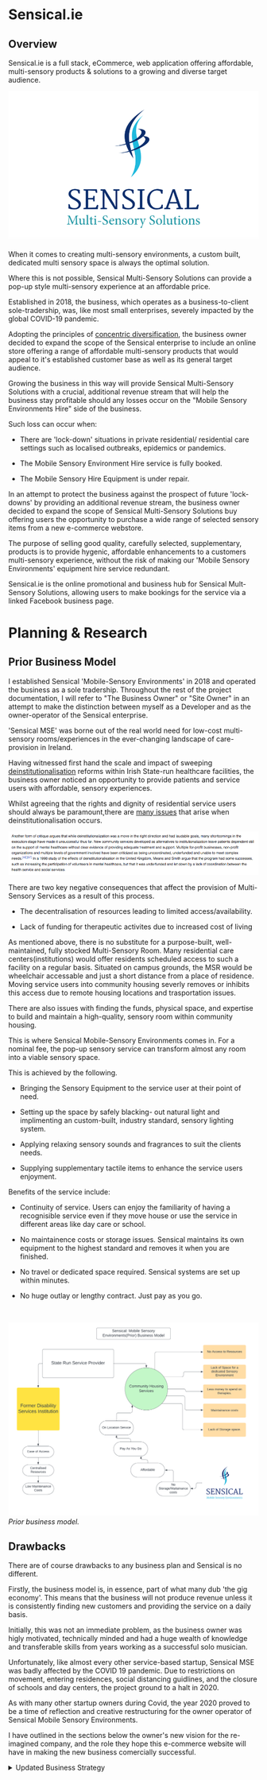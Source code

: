 # Sensical.ie

## Overview

Sensical.ie is a full stack, eCommerce, web application offering affordable, multi-sensory products & solutions to a growing and diverse target audience.

<img src="../docs/readme_images/README_placeholder.png">

When it comes to creating multi-sensory environments, a custom built, dedicated multi sensory space is always the optimal solution. 

Where this is not possible, Sensical Multi-Sensory Solutions can provide a pop-up style multi-sensory experience at an affordable price.

Established in 2018, the business, which operates as a business-to-client sole-tradership, was, like most small enterprises, severely impacted by the global COVID-19 pandemic.

Adopting the principles of [concentric diversification](https://www.monash.edu/business/marketing/marketing-dictionary/c/concentric-diversification#:~:text=a%20growth%20strategy%20in%20which,customers%3B%20also%20called%20convergent%20diversification.), the business owner decided to expand the scope of the Sensical enterprise to include an online store offering a range of affordable multi-sensory products that would appeal to it's established customer base as well as its general target audience.

Growing the business in this way will provide Sensical Multi-Sensory Solutions with a crucial, additional revenue stream that will help the business stay profitable should any losses occur on the "Mobile Sensory Environments Hire" side of the business. 

Such loss can occur when:

* There are 'lock-down' situations in private residential/ residential care settings such as localised outbreaks, epidemics or pandemics.

* The Mobile Sensory Environment Hire service is fully booked.

* The Mobile Sensory Hire Equipment is under repair.

In an attempt to protect the business against the prospect of future 'lock-downs' by providing an additional revenue stream, the business owner decided to expand the scope of Sensical Multi-Sensory Solutions buy offering users the opportunity to purchase a wide range of selected sensory items from a new e-commerce webstore.

The purpose of selling good quality, carefully selected, supplementary, products is to provide hygenic, affordable enhancements to a customers multi-sensory experience, without the risk of making our 'Mobile Sensory Environments' equipment hire service redundant.

Sensical.ie is the online promotional and business hub for Sensical Mult-Sensory Solutions, allowing users to make bookings for the service via a linked Facebook business page.

# Planning & Research

## Prior Business Model

I established Sensical 'Mobile-Sensory Environments' in 2018 and operated the business as a sole tradership. Throughout the rest of the project documentation, I will refer to "The Business Owner" or "Site Owner" in an attempt to make the distinction between myself as a Developer and as the owner-operator of the Sensical enterprise.

'Sensical MSE' was borne out of the real world need for low-cost multi-sensory rooms/experiences in the ever-changing landscape of care-provision in Ireland.

Having witnessed first hand the scale and impact of sweeping [deinstitutionalisation](https://en.wikipedia.org/wiki/Deinstitutionalisation) reforms within Irish State-run healthcare facilities, the business owner noticed an opportunity to provide patients and service users with affordable, sensory experiences.

Whilst agreeing that the rights and dignity of residential service users should always be paramount,there are [many issues](https://journals.sagepub.com/doi/full/10.1177/1468017318793620) that arise when deinstitutionalisation occurs.

<img src="../docs/readme_images/business1.png">

There are two key negative consequences that affect the provision of Multi-Sensory Services as a result of this process.

* The decentralisation of resources leading to limited access/availability.

* Lack of funding for therapeutic activites due to increased cost of living

As mentioned above, there is no substitute for a purpose-built, well-maintained, fully stocked Multi-Sensory Room. Many residential care centers(institutions) would offer residents scheduled access to such a facility on a regular basis. Situated on campus grounds, the MSR would be wheelchair accessable and just a short distance from a place of residence. Moving service users into community housing severly removes or inhibits this access due to remote housing locations and trasportation issues.

There are also issues with finding the funds, physical space, and expertise to build and maintain a high-quality, sensory room within community housing.

This is where Sensical Mobile-Sensory Environments comes in. For a nominal fee, the pop-up sensory service can transform almost any room into a viable sensory space. 

This is achieved by the following. 

* Bringing the Sensory Equipment to the service user at their point of need.

* Setting up the space by safely blacking- out natural light and implimenting an custom-built, industry standard, sensory lighting system.

* Applying relaxing sensory sounds and fragrances to suit the clients needs.

* Supplying supplementary tactile items to enhance the service users enjoyment.


Benefits of the service include:


* Continuity of service. Users can enjoy the familiarity of having a recognisible service even if they move house or use the service in different areas like day care or school.

* No maintainence costs or storage issues. Sensical maintains its own equipment to the highest standard and removes it when you are finished.

* No travel or dedicated space required. Sensical systems are set up within minutes.

* No huge outlay or lengthy contract. Just pay as you go.

<br>

<img src="../docs/readme_images/business2.png">_Prior business model._
 <br>

## Drawbacks

There are of course drawbacks to any business plan and Sensical is no different.

Firstly, the business model is, in essence, part of what many dub 'the gig economy'. This means that the business will not produce revenue unless it is consistently finding new customers and providing the service on a daily basis.

Initially, this was not an immediate problem, as the business owner was higly motivated, technically minded and had a huge wealth of knowledge and transferable skills from years working as a successful solo musician.

Unfortunately, like almost every other service-based startup, Sensical MSE was badly affected by the COVID 19 pandemic. Due to restrictions on movement, entering residences, social distancing guidlines, and the closure of schools and day centers, the project ground to a halt in 2020.

As with many other startup owners during Covid, the year 2020 proved to be a time of reflection and creative restructuring for the owner operator of Sensical Mobile Sensory Environments.

I have outlined in the sections below the owner's new vision for the re-imagined company, and the role they hope this e-commerce website will have in making the new business comercially successful.




<details>

<summary>
Updated Business Strategy</summary><br>



<br>
